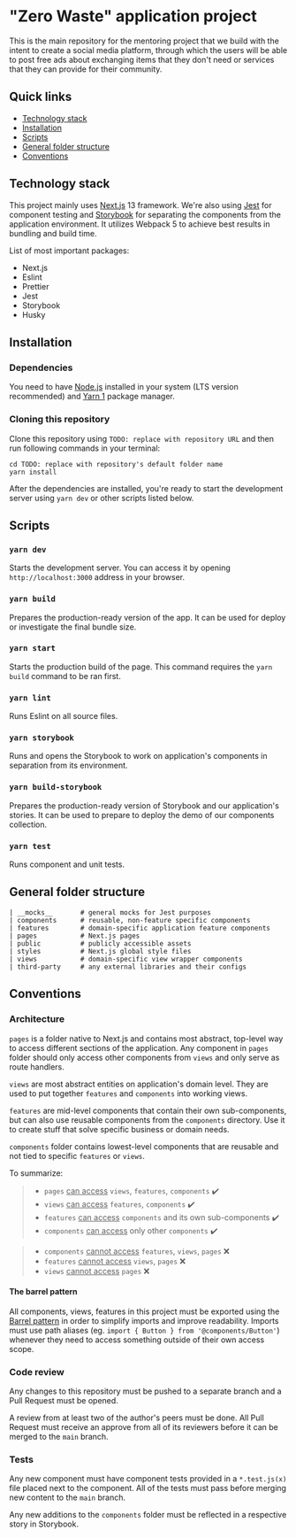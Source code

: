 # "Zero Waste" application project

This is the main repository for the mentoring project that we build with the intent to create a social media platform, through which the users will be able to post free ads about exchanging items that they don't need or services that they can provide for their community.

## Quick links

- [Technology stack](#technology-stack)
- [Installation](#installation)
- [Scripts](#scripts)
- [General folder structure](#general-folder-structure)
- [Conventions](#conventions)

## Technology stack

This project mainly uses [Next.js](https://nextjs.org/) 13 framework. We're also using [Jest](https://jestjs.io) for component testing and [Storybook](https://storybook.js.org) for separating the components from the application environment. It utilizes Webpack 5 to achieve best results in bundling and build time.

List of most important packages:

- Next.js
- Eslint
- Prettier
- Jest
- Storybook
- Husky

## Installation

### Dependencies

You need to have [Node.js](https://nodejs.org/en/) installed in your system (LTS version recommended) and [Yarn 1](https://classic.yarnpkg.com/en/docs/install) package manager.

### Cloning this repository

Clone this repository using `TODO: replace with repository URL` and then run following commands in your terminal:

```
cd TODO: replace with repository's default folder name
yarn install
```

After the dependencies are installed, you're ready to start the development server using `yarn dev` or other scripts listed below.

## Scripts

### `yarn dev`

Starts the development server. You can access it by opening `http://localhost:3000` address in your browser.

### `yarn build`

Prepares the production-ready version of the app. It can be used for deploy or investigate the final bundle size.

### `yarn start`

Starts the production build of the page. This command requires the `yarn build` command to be ran first.

### `yarn lint`

Runs Eslint on all source files.

### `yarn storybook`

Runs and opens the Storybook to work on application's components in separation from its environment.

### `yarn build-storybook`

Prepares the production-ready version of Storybook and our application's stories. It can be used to prepare to deploy the demo of our components collection.

### `yarn test`

Runs component and unit tests.

## General folder structure

```
| __mocks__       # general mocks for Jest purposes
| components      # reusable, non-feature specific components
| features        # domain-specific application feature components
| pages           # Next.js pages
| public          # publicly accessible assets
| styles          # Next.js global style files
| views           # domain-specific view wrapper components
| third-party     # any external libraries and their configs
```

## Conventions

### Architecture

`pages` is a folder native to Next.js and contains most abstract, top-level way to access different sections of the application. Any component in `pages` folder should only access other components from `views` and only serve as route handlers.

`views` are most abstract entities on application's domain level. They are used to put together `features` and `components` into working views.

`features` are mid-level components that contain their own sub-components, but can also use reusable components from the `components` directory. Use it to create stuff that solve specific business or domain needs.

`components` folder contains lowest-level components that are reusable and not tied to specific `features` or `views`.

To summarize:

> - `pages` <u>can access</u> `views`, `features`, `components` ✔️
> - `views` <u>can access</u> `features`, `components` ✔️
> - `features` <u>can access</u> `components` and its own sub-components ✔️
> - `components` <u>can access</u> only other `components` ✔️

> - `components` <u>cannot access</u> `features`, `views`, `pages` ❌
> - `features` <u>cannot access</u> `views`, `pages` ❌
> - `views` <u>cannot access</u> `pages` ❌

#### The barrel pattern

All components, views, features in this project must be exported using the [Barrel pattern](https://basarat.gitbook.io/typescript/main-1/barrel) in order to simplify imports and improve readability. Imports must use path aliases (eg. `import { Button } from '@components/Button'`) whenever they need to access something outside of their own access scope.

### Code review

Any changes to this repository must be pushed to a separate branch and a Pull Request must be opened.

A review from at least two of the author's peers must be done. All Pull Request must receive an approve from all of its reviewers before it can be merged to the `main` branch.

### Tests

Any new component must have component tests provided in a `*.test.js(x)` file placed next to the component. All of the tests must pass before merging new content to the `main` branch.

Any new additions to the `components` folder must be reflected in a respective story in Storybook.
